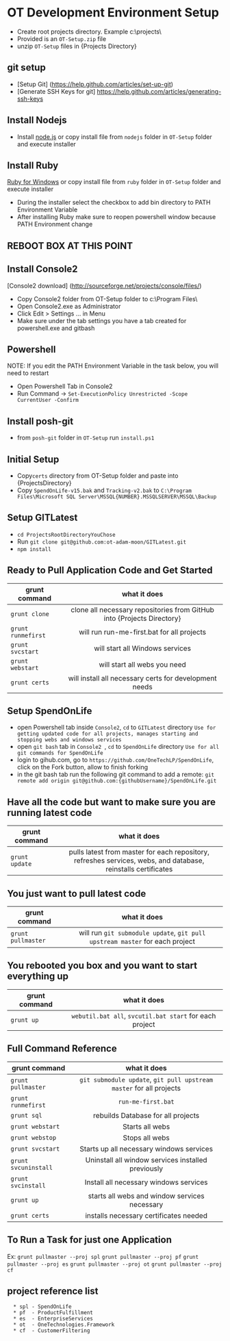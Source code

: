 OT Development Environment Setup
============================

* Create root projects directory. Example c:\projects\
* Provided is an `OT-Setup.zip` file
* unzip `OT-Setup` files in {Projects Directory}
      

git setup
---------
* [Setup Git] (https://help.github.com/articles/set-up-git)
* [Generate SSH Keys for git] https://help.github.com/articles/generating-ssh-keys

Install Nodejs
--------------
* Install [node.js](http://nodejs.org/) or copy install file from `nodejs` folder in `OT-Setup` folder and execute installer

Install Ruby
------------
[Ruby for Windows](http://rubyinstaller.org/) or copy install file from `ruby` folder in `OT-Setup` folder and execute installer

* During the installer select the checkbox to add bin directory to PATH Environment Variable
* After installing Ruby make sure to reopen powershell window because PATH Environment change

REBOOT BOX AT THIS POINT
------------------------

Install Console2
----------------

[Console2 download] (http://sourceforge.net/projects/console/files/)

* Copy Console2 folder from OT-Setup folder to c:\Program Files\
* Open Console2.exe as Administrator
* Click Edit > Settings ... in Menu
* Make sure under the tab settings you have a tab created for powershell.exe and gitbash

Powershell
-----------------------------
   NOTE: If you edit the PATH Environment Variable in the task below, you will need to restart 

* Open Powershell Tab in Console2
* Run Command -> `Set-ExecutionPolicy Unrestricted -Scope CurrentUser -Confirm`

Install posh-git
----------------
* from `posh-git` folder in `OT-Setup` run `install.ps1` 

Initial Setup
-------------
* Copy`certs` directory from OT-Setup folder and paste into {ProjectsDirectory}
* Copy `SpendOnLife-v15.bak` and `Tracking-v2.bak` to `C:\Program Files\Microsoft SQL Server\MSSQL{NUMBER}.MSSQLSERVER\MSSQL\Backup`

Setup GITLatest
-------------
* `cd ProjectsRootDirectoryYouChose`
* Run `git clone git@github.com:ot-adam-moon/GITLatest.git`
* `npm install`

Ready to Pull Application Code and Get Started
----------------------------------------------

| grunt command | what it does  |
| ------------- |:-------------:|
| `grunt clone` | clone all necessary repositories from GitHub into {Projects Directory} |
| `grunt runmefirst` | will run run-me-first.bat for all projects |
| `grunt svcstart` | will start all Windows services |
| `grunt webstart` | will start all webs you need |
| `grunt certs` | will install all necessary certs for development needs |


Setup SpendOnLife
-----------------

* open Powershell tab inside `Console2`, `cd` to `GITLatest` directory `Use for getting updated code for all projects, manages starting and stopping webs and windows services`
* open `git bash` tab in `Console2 `, `cd` to `SpendOnLife` directory `Use for all git commands for SpendOnLife`
* login to gihub.com, go to `https://github.com/OneTechLP/SpendOnLife`, click on the Fork button, allow to finish forking
* in the git bash tab run the following git command to add a remote: `git remote add origin git@github.com:{githubUsername}/SpendOnLife.git `


   
Have all the code but want to make sure you are running latest code
-------------------------------------------------------------------

| grunt command | what it does  |
| ------------- |:-------------:|
| `grunt update` | pulls latest from master for each repository, refreshes services, webs, and database, reinstalls certificates |

You just want to pull latest code
---------------------------------

| grunt command | what it does  |
| ------------- |:-------------:|
| `grunt pullmaster` | will run `git submodule update`, `git pull upstream master` for each project |

You rebooted you box and you want to start everything up
--------------------------------------------------------

| grunt command | what it does  |
| ------------- |:-------------:|
| `grunt up` | `webutil.bat all`, `svcutil.bat start` for each project|



Full Command Reference
-----------------------
| grunt command | what it does  |
| ------------- |:-------------:|
| `grunt pullmaster` | `git submodule update`, `git pull upstream master` for all projects |
| `grunt runmefirst` | `run-me-first.bat` |
| `grunt sql` | rebuilds Database for all projects |
| `grunt webstart` | Starts all webs|
| `grunt webstop` | Stops all webs |
| `grunt svcstart` | Starts up all necessary windows services |
| `grunt svcuninstall` | Uninstall all window services installed previously |
| `grunt svcinstall` | Install all necessary windows services |
| `grunt up` | starts all webs and window services necessary |
| `grunt certs` | installs necessary certificates needed |

To Run a Task for just one Application
--------------------------------------

Ex: 
   `grunt pullmaster --proj spl`
   `grunt pullmaster --proj pf`
   `grunt pullmaster --proj es`
   `grunt pullmaster --proj ot`
   `grunt pullmaster --proj cf`

project reference list
----------------------
      * spl - SpendOnLife
      * pf  - ProductFulfillment
      * es  - EnterpriseServices
      * ot  - OneTechnologies.Framework
      * cf  - CustomerFiltering




 



